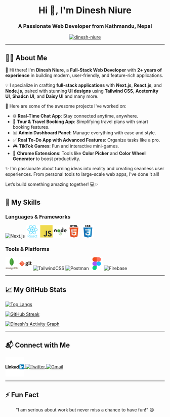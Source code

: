<h1 align="center">Hi 👋, I'm Dinesh Niure</h1>
<h3 align="center">A Passionate Web Developer from Kathmandu, Nepal</h3>

<p align="center">
  <a href="https://github.com/dinesh-niure">
    <img src="https://komarev.com/ghpvc/?username=dinesh-niure&label=Profile%20views&color=0e75b6&style=flat" alt="dinesh-niure" />
  </a>
</p>

---
<h2>👨‍💻 About Me</h2>

🌟 Hi there! I'm **Dinesh Niure**, a **Full-Stack Web Developer** with **2+ years of experience** in building modern, user-friendly, and feature-rich applications.  

💡 I specialize in crafting **full-stack applications** with **Next.js**, **React.js**, and **Node.js**, paired with stunning **UI designs** using **Tailwind CSS**, **Aceternity UI**, **Shadcn UI**, and **Daisy UI** and many more.  

🚀 Here are some of the awesome projects I've worked on:
- 🌐 **Real-Time Chat App**: Stay connected anytime, anywhere.  
- 🧳 **Tour & Travel Booking App**: Simplifying travel plans with smart booking features.  
- 📊 **Admin Dashboard Panel**: Manage everything with ease and style.  
- ✅ **Real To-Do App with Advanced Features**: Organize tasks like a pro.  
- 🎮 **TikTok Games**: Fun and interactive mini-games.  
- 🎨 **Chrome Extensions**: Tools like **Color Picker** and **Color Wheel Generator** to boost productivity.  

✨ I'm passionate about turning ideas into reality and creating seamless user experiences. From personal tools to large-scale web apps, I've done it all!  

Let’s build something amazing together! 💻✨

<h2>🚀 My Skills</h2>

<h3>Languages & Frameworks</h3>
<p align="left">
  <img src="https://cdn.worldvectorlogo.com/logos/nextjs-2.svg" alt="Next.js" width="40" height="40"/>
  <img src="https://raw.githubusercontent.com/devicons/devicon/master/icons/react/react-original-wordmark.svg" alt="React" width="40" height="40"/>
  <img src="https://raw.githubusercontent.com/devicons/devicon/master/icons/javascript/javascript-original.svg" alt="JavaScript" width="40" height="40"/>
  <img src="https://raw.githubusercontent.com/devicons/devicon/master/icons/nodejs/nodejs-original-wordmark.svg" alt="Node.js" width="40" height="40"/>
  <img src="https://raw.githubusercontent.com/devicons/devicon/master/icons/html5/html5-original-wordmark.svg" alt="HTML5" width="40" height="40"/>
  <img src="https://raw.githubusercontent.com/devicons/devicon/master/icons/css3/css3-original-wordmark.svg" alt="CSS3" width="40" height="40"/>
</p>

<h3>Tools & Platforms</h3>
<p align="left">
  <img src="https://raw.githubusercontent.com/devicons/devicon/master/icons/mongodb/mongodb-original-wordmark.svg" alt="MongoDB" width="40" height="40"/>
  <img src="https://raw.githubusercontent.com/devicons/devicon/master/icons/git/git-original-wordmark.svg" alt="Git" width="40" height="40"/>
  <img src="https://www.vectorlogo.zone/logos/tailwindcss/tailwindcss-icon.svg" alt="TailwindCSS" width="40" height="40"/>
  <img src="https://www.vectorlogo.zone/logos/getpostman/getpostman-icon.svg" alt="Postman" width="40" height="40"/>
  <img src="https://raw.githubusercontent.com/devicons/devicon/master/icons/figma/figma-original.svg" alt="Figma" width="40" height="40"/>
  <img src="https://www.vectorlogo.zone/logos/firebase/firebase-icon.svg" alt="Firebase" width="40" height="40"/>
</p>

---

<h2>📈 My GitHub Stats</h2>

[![Top Langs](https://github-readme-stats.vercel.app/api/top-langs/?username=dinesh-niure&layout=compact&theme=radical)](https://github.com/anuraghazra/github-readme-stats)

[![GitHub Streak](https://github-readme-streak-stats.herokuapp.com?user=dinesh-niure&theme=radical)](https://git.io/streak-stats)

[![Dinesh's Activity Graph](https://github-readme-activity-graph.vercel.app/graph?username=dinesh-niure&bg_color=1a1b27&color=38bdae&line=43d0f0&point=f6f6f6&area=true&hide_border=true)](https://github.com/ashutosh00710/github-readme-activity-graph)

---

<h2>📬 Connect with Me</h2>

<p align="left">
  <a href="https://linkedin.com/in/dinesh-niure" target="_blank">
    <img align="center" src="https://raw.githubusercontent.com/devicons/devicon/master/icons/linkedin/linkedin-original-wordmark.svg" alt="LinkedIn" height="60" width="60" />
  </a>
  <a href="https://x.com/dineshniure7" target="_blank">
    <img align="center" src="https://img.icons8.com/color/48/000000/twitter--v1.png" alt="Twitter" height="40" width="40" />
  </a>
  <a href="mailto:starkdinesh2@gmail.com" target="_blank">
    <img align="center" src="https://img.icons8.com/color/48/000000/gmail-new.png" alt="Gmail" height="40" width="40" />
  </a>
</p>

---

<h2>⚡ Fun Fact</h2>
<p align="center">"I am serious about work but never miss a chance to have fun!" 😄</p>
